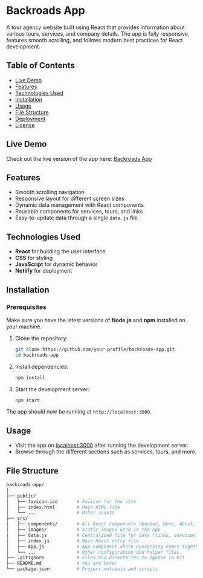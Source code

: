 # Backroads App

A tour agency website built using React that provides information about various tours, services, and company details. The app is fully responsive, features smooth scrolling, and follows modern best practices for React development.

## Table of Contents

- [Live Demo](#live-demo)
- [Features](#features)
- [Technologies Used](#technologies-used)
- [Installation](#installation)
- [Usage](#usage)
- [File Structure](#file-structure)
- [Deployment](#deployment)
- [License](#license)

## Live Demo

Check out the live version of the app here: [Backroads App](https://backroads-tour-agency-app.netlify.app/)

## Features

- Smooth scrolling navigation
- Responsive layout for different screen sizes
- Dynamic data management with React components
- Reusable components for services, tours, and links
- Easy-to-update data through a single `data.js` file

## Technologies Used

- **React** for building the user interface
- **CSS** for styling
- **JavaScript** for dynamic behavior
- **Netlify** for deployment

## Installation

### Prerequisites

Make sure you have the latest versions of **Node.js** and **npm** installed on your machine.

1. Clone the repository:

   ```sh
   git clone https://github.com/your-profile/backroads-app.git
   cd backroads-app
   ```

2. Install dependencies:

   ```sh
   npm install
   ```

3. Start the development server:
   ```sh
   npm start
   ```

The app should now be running at `http://localhost:3000`.

## Usage

- Visit the app on [localhost:3000](http://localhost:3000) after running the development server.
- Browse through the different sections such as services, tours, and more.

## File Structure

```bash
backroads-app/
│
├── public/
│   ├── favicon.ico       # Favicon for the site
│   ├── index.html        # Main HTML file
│   └── ...               # Other assets
├── src/
│   ├── components/       # All React components (Navbar, Hero, About, Services, etc.)
│   ├── images/           # Static images used in the app
│   ├── data.js           # Centralized file for data (links, services, tours)
│   ├── index.js          # Main React entry file
│   ├── App.js            # App component where everything comes together
│   └── ...               # Other configuration and helper files
├── .gitignore            # Files and directories to ignore in Git
├── README.md             # You are here!
└── package.json          # Project metadata and scripts
```
